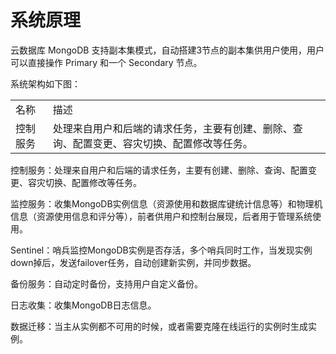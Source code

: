 # 系统原理

云数据库 MongoDB 支持副本集模式，自动搭建3节点的副本集供用户使用，用户可以直接操作 Primary 和一个 Secondary 节点。

系统架构如下图：



<table>
    <tr>
        <td>名称</td>  <td>描述</td>
    </tr>
    <tr>
        <td>控制服务</td>  <td>处理来自用户和后端的请求任务，主要有创建、删除、查询、配置变更、容灾切换、配置修改等任务。</td>
    </tr>
</table>

控制服务：处理来自用户和后端的请求任务，主要有创建、删除、查询、配置变更、容灾切换、配置修改等任务。

监控服务：收集MongoDB实例信息（资源使用和数据库键统计信息等）和物理机信息（资源使用信息和评分等），前者供用户和控制台展现，后者用于管理系统使用。

Sentinel：哨兵监控MongoDB实例是否存活，多个哨兵同时工作，当发现实例down掉后，发送failover任务，自动创建新实例，并同步数据。

备份服务：自动定时备份，支持用户自定义备份。

日志收集：收集MongoDB日志信息。

数据迁移：当主从实例都不可用的时候，或者需要克隆在线运行的实例时生成实例。

